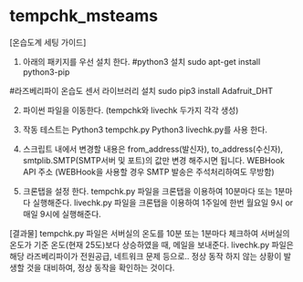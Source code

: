 # tempchk_msteams

[온습도계 세팅 가이드]
<br>
1. 아래의 패키지를 우선 설치 한다.
#python3 설치
sudo apt-get install python3-pip

#라즈베리파이 온습도 센서 라이브러리 설치
sudo pip3 install Adafruit_DHT

2. 파이썬 파일을 이동한다. (tempchk와 livechk 두가지 각각 생성)

3. 작동 테스트는 Python3 tempchk.py
                Python3 livechk.py를 사용 한다.

4. 스크립트 내에서 변경할 내용은 from_address(발신자), to_address(수신자), smtplib.SMTP(SMTP서버 및 포트)의 값만 변경 해주시면 됩니다.
                               WEBHook API 주소
(WEBHook을 사용할 경우 SMTP 발송은 주석처리하여도 무방함)

5. 크론탭을 설정 한다.
tempchk.py 파일을 크론탭을 이용하여 10분마다 또는 1분마다 실행해준다.
livechk.py 파일을 크론탭을 이용하여 1주일에 한번 월요일 9시 or 매일 9시에 실행해준다.

 

[결과물]
tempchk.py 파일은 서버실의 온도를 10분 또는 1분마다 체크하여 서버실의 온도가 기준 온도(현재 25도)보다 상승하였을 때, 메일을 보내준다.
livechk.py 파일은 해당 라즈베리파이가 전원공급, 네트워크 문제 등으로.. 정상 동작 하지 않는 상황이 발생할 것을 대비하여, 정상 동작을 확인하는 것이다.
